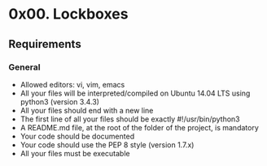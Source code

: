 # 0x00. Lockboxes

## Requirements
  ### General
  * Allowed editors: vi, vim, emacs
  * All your files will be interpreted/compiled on Ubuntu 14.04 LTS using python3 (version 3.4.3)
  * All your files should end with a new line
  * The first line of all your files should be exactly #!/usr/bin/python3
  * A README.md file, at the root of the folder of the project, is mandatory
  * Your code should be documented
  * Your code should use the PEP 8 style (version 1.7.x)
  * All your files must be executable

